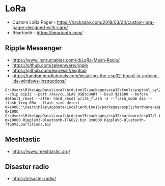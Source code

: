 # LoRa

* Custom LoRa Pager - https://hackaday.com/2019/03/24/custom-lora-pager-designed-with-care/
* Beartooth - https://beartooth.com/

## Ripple Messenger

* https://www.instructables.com/id/LoRa-Mesh-Radio/
* https://github.com/spleenware/ripple
* https://github.com/espressif/esptool
* https://randomnerdtutorials.com/installing-the-esp32-board-in-arduino-ide-windows-instructions/

```
C:\Users\Mike\AppData\Local\Arduino15\packages\esp32\tools\esptool_py\2.6.1/esptool --chip esp32 --port /dev/cu.SLAB_USBtoUART --baud 921600 --before default_reset --after hard_reset write_flash -z --flash_mode dio --flash_freq 80m --flash_size detect 0xe000C:\Users\Mike\AppData\Local\Arduino15/packages/esp32/hardware/esp32/1.0.4/tools/partitions/boot_app0.bin 0x1000 C:\Users\Mike\AppData\Local\Arduino15/packages/esp32/hardware/esp32/1.0.4/tools/sdk/bin/bootloader_dio_80m.bin 0x10000 RippleV3-Bluetooth-TTGOV2.bin 0x8000 RippleV3-Bluetooth-TTGOV2.partitions.bin
```

## Meshtastic

* https://www.meshtastic.org/

## Disaster radio

* https://disaster.radio/
